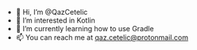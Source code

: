 - 👋 Hi, I’m @QazCetelic
- 👀 I’m interested in Kotlin
- 🌱 I’m currently learning how to use Gradle
- 📫 You can reach me at qaz.cetelic@protonmail.com
